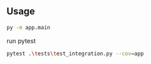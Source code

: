 ## Usage

```bash
py -m app.main
```
run pytest
```bash
pytest .\tests\test_integration.py --cov=app
```